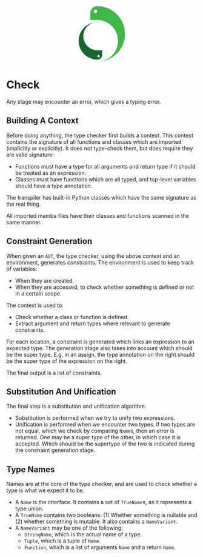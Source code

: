 <p align="center">
    <img src="../../image/logo.svg" height="150" alt="Mamba logo"/>
</p>

# Check

Any stage may encounter an error, which gives a typing error.

## Building A Context

Before doing anything, the type checker first builds a context. This context contains the signature of all functions and
classes which are imported (implicitly or explicitly). It does not type-check them, but does require they are valid
signature:

- Functions must have a type for all arguments and return type if it should be treated as an expression.
- Classes must have functions which are all typed, and top-level variables should have a type annotation.

The transpiler has built-in Python classes which have the same signature as the real thing.

All imported mamba files have their classes and functions scanned in the same manner.

## Constraint Generation

When given an `AST`, the type checker, using the above context and an environment, generates constraints. The
environment is used to keep track of variables:

- When they are created.
- When they are accessed, to check whether something is defined or not in a certain scope.

The context is used to:

- Check whether a class or function is defined.
- Extract argument and return types where relevant to generate constraints.

For each location, a constraint is generated which links an expression to an expected type. The generation stage also
takes into account which should be the super type. E.g. in an assign, the type annotation on the right should be the
super type of the expression on the right.

The final output is a list of constraints.

## Substitution And Unification

The final step is a substitution and unification algorithm.

- Substitution is performed when we try to unify two expressions.
- Unification is performed when we encounter two types. If two types are not equal, which we check by comparing `Name`s,
  then an error is returned. One may be a super type of the other, in which case it is accepted. Which should be the
  supertype of the two is indicated during the constraint generation stage.

## Type Names

Names are at the core of the type checker, and are used to check whether a type is what we expect it to be.

- A `Name` is the interface. It contains a set of `TrueName`s, as it represents a type union.
- A `TrueName` contains two booleans: (1) Whether something is nullable and (2) whether something is mutable. It also
  contains a `NameVariant`.
- A `NameVariant` may be one of the following:
  - `StringName`, which is the actual name of a type.
  - `Tuple`, which is a tuple of `Name`.
  - `Function`, which is a list of arguments `Name` and a return `Name`.
